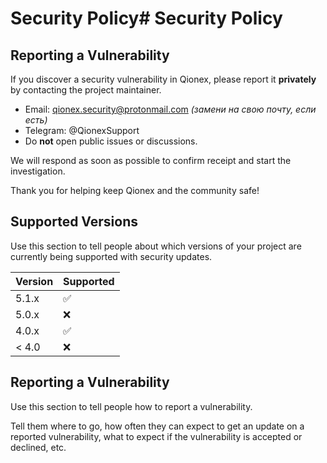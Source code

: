 # Security Policy# Security Policy

## Reporting a Vulnerability

If you discover a security vulnerability in Qionex, please report it **privately** by contacting the project maintainer.

- Email: qionex.security@protonmail.com *(замени на свою почту, если есть)*
- Telegram: @QionexSupport
- Do **not** open public issues or discussions.

We will respond as soon as possible to confirm receipt and start the investigation.

Thank you for helping keep Qionex and the community safe!


## Supported Versions

Use this section to tell people about which versions of your project are
currently being supported with security updates.

| Version | Supported          |
| ------- | ------------------ |
| 5.1.x   | :white_check_mark: |
| 5.0.x   | :x:                |
| 4.0.x   | :white_check_mark: |
| < 4.0   | :x:                |

## Reporting a Vulnerability

Use this section to tell people how to report a vulnerability.

Tell them where to go, how often they can expect to get an update on a
reported vulnerability, what to expect if the vulnerability is accepted or
declined, etc.
